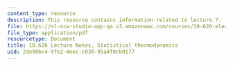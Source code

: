 ```yaml
---
content_type: resource
description: This resource contains information related to lecture 7.
file: https://ol-ocw-studio-app-qa.s3.amazonaws.com/courses/10-626-electrochemical-energy-systems-spring-2014/2de90bc49fe24eecc03095a4f0cb0177_MIT10_626S14_S11lec07.pdf
file_type: application/pdf
resourcetype: Document
title: 10.626 Lecture Notes, Statistical thermodynamics
uid: 2de90bc4-9fe2-4eec-c030-95a4f0cb0177
---
```

